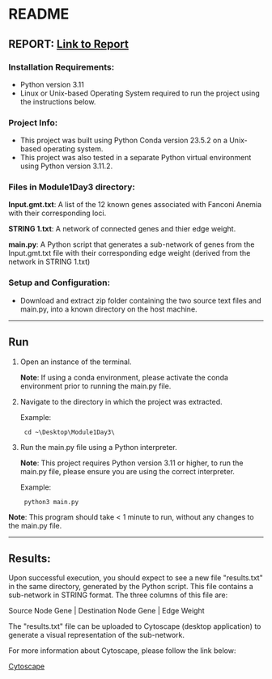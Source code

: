 
# README

## REPORT: [Link to Report]()

### Installation Requirements:
- Python version 3.11
- Linux or Unix-based Operating System required to run the project using the instructions below.

### Project Info:
- This project was built using Python Conda version 23.5.2 on a Unix-based operating system.
- This project was also tested in a separate Python virtual environment using Python version 3.11.2. 

### Files in Module1Day3 directory:

**Input.gmt.txt**: A list of the 12 known genes associated with Fanconi Anemia with their corresponding loci.

**STRING 1.txt**: A network of connected genes and thier edge weight.

**main.py**: A Python script that generates a sub-network of genes from the Input.gmt.txt file with their corresponding edge weight (derived from the network in STRING 1.txt)

### Setup and Configuration:

- Download and extract zip folder containing the two source text files and main.py, into a known directory on the host machine.

<hr>

## Run

1. Open an instance of the terminal.

    **Note**: If using a conda environment, please activate the conda environment prior to running the main.py file.

2. Navigate to the directory in which the project was extracted.

    Example: 
        
        cd ~\Desktop\Module1Day3\

3. Run the main.py file using a Python interpreter.

    **Note**: This project requires Python version 3.11 or higher, to run the main.py file, please ensure you are using the correct interpreter. 

    Example:

        python3 main.py
**Note**: This program should take < 1 minute to run, without any changes to the main.py file.

<hr>

## Results:

Upon successful execution, you should expect to see a new file "results.txt" in the same directory, generated by the Python script. This file contains a sub-network in STRING format. The three columns of this file are:

Source Node Gene | Destination Node Gene | Edge Weight

The "results.txt" file can be uploaded to Cytoscape (desktop application) to generate a visual representation of the sub-network. 

For more information about Cytoscape, please follow the link below:

[Cytoscape](https://cytoscape.org/what_is_cytoscape.html)
